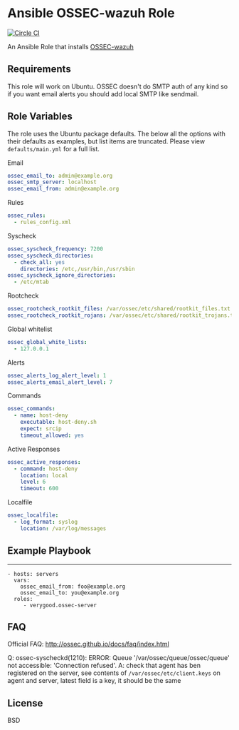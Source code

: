 # Ansible OSSEC-wazuh Role

[![Circle CI](https://circleci.com/gh/verygood-ops/verygood.ossec-server.svg?style=svg)](https://circleci.com/gh/verygood-ops/verygood.ossec-server)

An Ansible Role that installs [OSSEC-wazuh](https://github.com/wazuh/ossec-wazuh)

## Requirements

This role will work on Ubuntu. OSSEC doesn't do SMTP auth of any kind
so if you want email alerts you should add local SMTP like sendmail.

## Role Variables

The role uses the Ubuntu package defaults. The below all the options with their defaults as examples, but list items are truncated. Please view `defaults/main.yml` for a full list.

Email

```yml
ossec_email_to: admin@example.org
ossec_smtp_server: localhost
ossec_email_from: admin@example.org
```

Rules

```yml
ossec_rules:
  - rules_config.xml
```

Syscheck

```yml
ossec_syscheck_frequency: 7200
ossec_syscheck_directories:
  - check_all: yes
    directories: /etc,/usr/bin,/usr/sbin
ossec_syscheck_ignore_directories:
  - /etc/mtab
```

Rootcheck

```yml
ossec_rootcheck_rootkit_files: /var/ossec/etc/shared/rootkit_files.txt
ossec_rootcheck_rootkit_rojans: /var/ossec/etc/shared/rootkit_trojans.txt
```

Global whitelist

```yml
ossec_global_white_lists:
  - 127.0.0.1
```

Alerts

```yml
ossec_alerts_log_alert_level: 1
ossec_alerts_email_alert_level: 7
```
Commands

```yml
ossec_commands:
  - name: host-deny
    executable: host-deny.sh
    expect: srcip
    timeout_allowed: yes
```

Active Responses

```yml
ossec_active_responses:
  - command: host-deny
    location: local
    level: 6
    timeout: 600
```

Localfile

```yml
ossec_localfile:
  - log_format: syslog
    location: /var/log/messages
```

## Example Playbook
----------------

    - hosts: servers
      vars:
        ossec_email_from: foo@example.org
        ossec_email_to: you@example.org
      roles:
         - verygood.ossec-server

## FAQ

Official FAQ: http://ossec.github.io/docs/faq/index.html

Q: ossec-syscheckd(1210): ERROR: Queue '/var/ossec/queue/ossec/queue' not accessible: 'Connection refused'.
A: check that agent has ben registered on the server, see contents of `/var/ossec/etc/client.keys` on agent and server, latest field is a key, it  should be the same


## License

BSD
